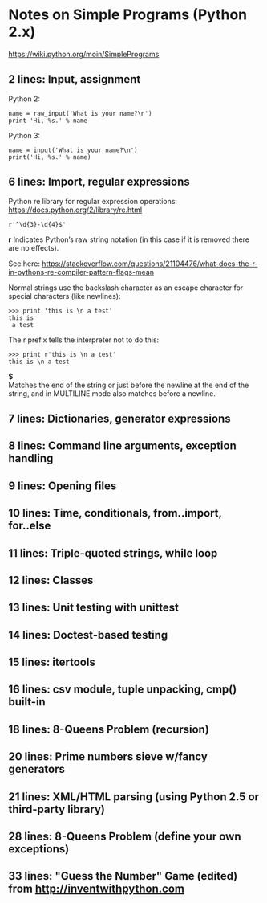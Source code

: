 
# Notes on Simple Programs (Python 2.x)
https://wiki.python.org/moin/SimplePrograms

## 2 lines: Input, assignment 

Python 2:
~~~~
name = raw_input('What is your name?\n')
print 'Hi, %s.' % name
~~~~

Python 3:
~~~~
name = input('What is your name?\n')
print('Hi, %s.' % name)
~~~~

## 6 lines: Import, regular expressions 

Python re library for regular expression operations: https://docs.python.org/2/library/re.html

~~~~
r'^\d{3}-\d{4}$'
~~~~

**r**
Indicates Python’s raw string notation (in this case if it is removed there are no effects).

See here: https://stackoverflow.com/questions/21104476/what-does-the-r-in-pythons-re-compiler-pattern-flags-mean

Normal strings use the backslash character as an escape character for special characters (like newlines):
~~~~
>>> print 'this is \n a test'
this is 
 a test
~~~~

The r prefix tells the interpreter not to do this:
~~~~
>>> print r'this is \n a test'
this is \n a test
~~~~

**$**  
Matches the end of the string or just before the newline at the end of the string, and in MULTILINE mode also matches before a newline.


## 7 lines: Dictionaries, generator expressions  

## 8 lines: Command line arguments, exception handling 

## 9 lines: Opening files 

## 10 lines: Time, conditionals, from..import, for..else 

## 11 lines: Triple-quoted strings, while loop 

## 12 lines: Classes 

## 13 lines: Unit testing with unittest 

## 14 lines: Doctest-based testing 

## 15 lines: itertools 

## 16 lines: csv module, tuple unpacking, cmp() built-in 

## 18 lines: 8-Queens Problem (recursion) 

## 20 lines: Prime numbers sieve w/fancy generators 
 
## 21 lines: XML/HTML parsing (using Python 2.5 or third-party library) 

## 28 lines: 8-Queens Problem (define your own exceptions) 

## 33 lines: "Guess the Number" Game (edited) from http://inventwithpython.com 
